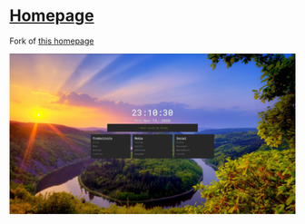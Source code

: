 # [Homepage](https://ddmin.github.io)

Fork of [this homepage](https://github.com/Jaredk3nt/homepage)

![Screenshot](Pics/homepage.png)
